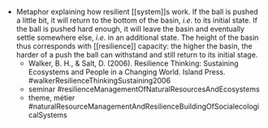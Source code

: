 - Metaphor explaining how resilient [[system]]s work. If the ball is pushed a little bit, it will return to the bottom of the basin, _i.e._ to its initial state. If the ball is pushed hard enough, it will leave the basin and eventually settle somewhere else, _i.e_. in an additional state. The height of the basin thus corresponds with [[resilience]] capacity: the higher the basin, the harder of a push the ball can withstand and still return to its initial stage.
	- Walker, B. H., & Salt, D. (2006). Resilience Thinking: Sustaining Ecosystems and People in a Changing World. Island Press. #walkerResilienceThinkingSustaining2006
	- seminar #resilienceManagementOfNaturalResourcesAndEcosystems
	- theme, métier #naturalResourceManagementAndResilienceBuildingOfSocialecologicalSystems